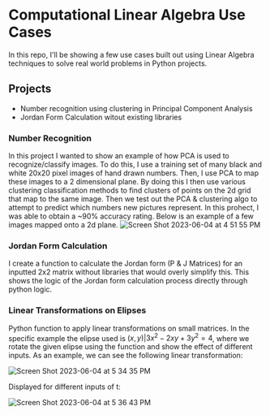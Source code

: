 
# Computational Linear Algebra Use Cases

In this repo, I'll be showing a few use cases built out using Linear Algebra techniques to solve real world problems in Python projects. 


## Projects

- Number recognition using clustering in Principal Component Analysis
- Jordan Form Calculation witout existing libraries





### Number Recognition

In this project I wanted to show an example of how PCA is used to recognize/classify images. To do this, I use a training set of many black and white 20x20 pixel images of hand drawn numbers. Then, I use PCA to map these images to a 2 dimensional plane. By doing this I then use various clustering classification methods to find clusters of points on the 2d grid that map to the same image. Then we test out the PCA & clustering algo to attempt to predict which numbers new pictures represent. In this prohect, I was able to obtain a ~90% accuracy rating. Below is an example of a few images mapped onto a 2d plane. 
![Screen Shot 2023-06-04 at 4 51 55 PM](https://github.com/ttight/linear_algebra/assets/78621047/55c6d9b9-418a-4604-8f1b-597ed9cbbe46)

### Jordan Form Calculation

I create a function to calculate the Jordan form (P & J Matrices) for an inputted 2x2 matrix without libraries that would overly simplify this. This shows the logic of the Jordan form calculation process directly through python logic. 

### Linear Transformations on Elipses

Python function to apply linear transformations on small matrices. In the specific example the elipse used is $(x, y) | 3x^2 - 2xy + 3y^2 = 4$, where we rotate the given elipse using the function and show the effect of different inputs. As an example, we can see the following linear transformation: 

![Screen Shot 2023-06-04 at 5 34 35 PM](https://github.com/ttight/linear_algebra/assets/78621047/5dc5fab8-ea37-4fd3-806c-b56bd6ae4066)

Displayed for different inputs of t: 

![Screen Shot 2023-06-04 at 5 36 43 PM](https://github.com/ttight/linear_algebra/assets/78621047/1b4fc733-054e-4bd0-b022-2d2cc4fe313e)


